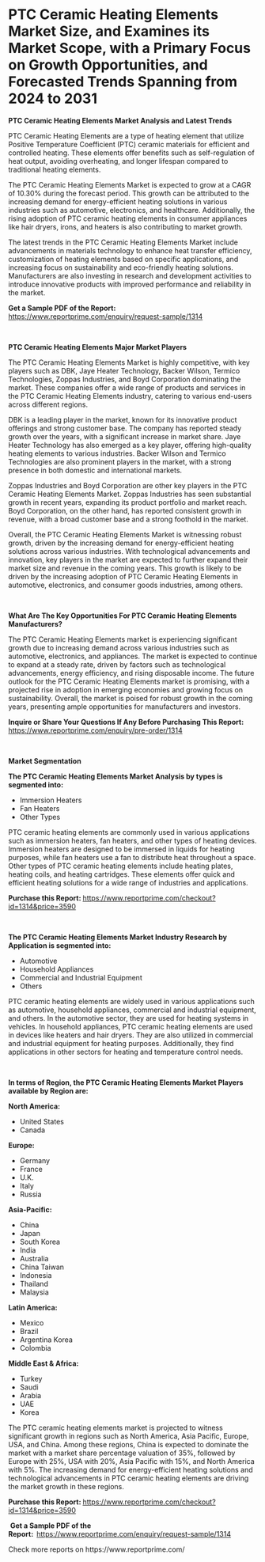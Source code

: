 <p><h1>PTC Ceramic Heating Elements Market Size, and Examines its Market Scope, with a Primary Focus on Growth Opportunities, and Forecasted Trends Spanning from 2024 to 2031</h1></p><p><strong>PTC Ceramic Heating Elements Market Analysis and Latest Trends</strong></p>
<p><p>PTC Ceramic Heating Elements are a type of heating element that utilize Positive Temperature Coefficient (PTC) ceramic materials for efficient and controlled heating. These elements offer benefits such as self-regulation of heat output, avoiding overheating, and longer lifespan compared to traditional heating elements.</p><p>The PTC Ceramic Heating Elements Market is expected to grow at a CAGR of 10.30% during the forecast period. This growth can be attributed to the increasing demand for energy-efficient heating solutions in various industries such as automotive, electronics, and healthcare. Additionally, the rising adoption of PTC ceramic heating elements in consumer appliances like hair dryers, irons, and heaters is also contributing to market growth.</p><p>The latest trends in the PTC Ceramic Heating Elements Market include advancements in materials technology to enhance heat transfer efficiency, customization of heating elements based on specific applications, and increasing focus on sustainability and eco-friendly heating solutions. Manufacturers are also investing in research and development activities to introduce innovative products with improved performance and reliability in the market.</p></p>
<p><strong>Get a Sample PDF of the Report:&nbsp;</strong> <a href="https://www.reportprime.com/enquiry/request-sample/1314">https://www.reportprime.com/enquiry/request-sample/1314</a></p>
<p>&nbsp;</p>
<p><strong>PTC Ceramic Heating Elements Major Market Players</strong></p>
<p><p>The PTC Ceramic Heating Elements Market is highly competitive, with key players such as DBK, Jaye Heater Technology, Backer Wilson, Termico Technologies, Zoppas Industries, and Boyd Corporation dominating the market. These companies offer a wide range of products and services in the PTC Ceramic Heating Elements industry, catering to various end-users across different regions.</p><p>DBK is a leading player in the market, known for its innovative product offerings and strong customer base. The company has reported steady growth over the years, with a significant increase in market share. Jaye Heater Technology has also emerged as a key player, offering high-quality heating elements to various industries. Backer Wilson and Termico Technologies are also prominent players in the market, with a strong presence in both domestic and international markets.</p><p>Zoppas Industries and Boyd Corporation are other key players in the PTC Ceramic Heating Elements Market. Zoppas Industries has seen substantial growth in recent years, expanding its product portfolio and market reach. Boyd Corporation, on the other hand, has reported consistent growth in revenue, with a broad customer base and a strong foothold in the market.</p><p>Overall, the PTC Ceramic Heating Elements Market is witnessing robust growth, driven by the increasing demand for energy-efficient heating solutions across various industries. With technological advancements and innovation, key players in the market are expected to further expand their market size and revenue in the coming years. This growth is likely to be driven by the increasing adoption of PTC Ceramic Heating Elements in automotive, electronics, and consumer goods industries, among others.</p></p>
<p>&nbsp;</p>
<p><strong>What Are The Key Opportunities For PTC Ceramic Heating Elements Manufacturers?</strong></p>
<p><p>The PTC Ceramic Heating Elements market is experiencing significant growth due to increasing demand across various industries such as automotive, electronics, and appliances. The market is expected to continue to expand at a steady rate, driven by factors such as technological advancements, energy efficiency, and rising disposable income. The future outlook for the PTC Ceramic Heating Elements market is promising, with a projected rise in adoption in emerging economies and growing focus on sustainability. Overall, the market is poised for robust growth in the coming years, presenting ample opportunities for manufacturers and investors.</p></p>
<p><strong>Inquire or Share Your Questions If Any Before Purchasing This Report:</strong> <a href="https://www.reportprime.com/enquiry/pre-order/1314">https://www.reportprime.com/enquiry/pre-order/1314</a></p>
<p>&nbsp;</p>
<p><strong>Market Segmentation</strong></p>
<p><strong>The PTC Ceramic Heating Elements Market Analysis by types is segmented into:</strong></p>
<p><ul><li>Immersion Heaters</li><li>Fan Heaters</li><li>Other Types</li></ul></p>
<p><p>PTC ceramic heating elements are commonly used in various applications such as immersion heaters, fan heaters, and other types of heating devices. Immersion heaters are designed to be immersed in liquids for heating purposes, while fan heaters use a fan to distribute heat throughout a space. Other types of PTC ceramic heating elements include heating plates, heating coils, and heating cartridges. These elements offer quick and efficient heating solutions for a wide range of industries and applications.</p></p>
<p><strong>Purchase this Report:&nbsp;</strong><a href="https://www.reportprime.com/checkout?id=1314&price=3590">https://www.reportprime.com/checkout?id=1314&price=3590</a></p>
<p>&nbsp;</p>
<p><strong>The PTC Ceramic Heating Elements Market Industry Research by Application is segmented into:</strong></p>
<p><ul><li>Automotive</li><li>Household Appliances</li><li>Commercial and Industrial Equipment</li><li>Others</li></ul></p>
<p><p>PTC ceramic heating elements are widely used in various applications such as automotive, household appliances, commercial and industrial equipment, and others. In the automotive sector, they are used for heating systems in vehicles. In household appliances, PTC ceramic heating elements are used in devices like heaters and hair dryers. They are also utilized in commercial and industrial equipment for heating purposes. Additionally, they find applications in other sectors for heating and temperature control needs.</p></p>
<p>&nbsp;</p>
<p><strong>In terms of Region, the PTC Ceramic Heating Elements Market Players available by Region are:</strong></p>
<p>
    <p> <strong> North America: </strong>
        <ul>
            <li>United States</li>
            <li>Canada</li>
        </ul>
        </p> 
    <p> <strong> Europe: </strong>
        <ul>
            <li>Germany</li>
            <li>France</li>
            <li>U.K.</li>
            <li>Italy</li>
            <li>Russia</li>
        </ul>
        </p> 
    <p> <strong> Asia-Pacific: </strong>
        <ul>
            <li>China</li>
            <li>Japan</li>
            <li>South Korea</li>
            <li>India</li>
            <li>Australia</li>
            <li>China Taiwan</li>
            <li>Indonesia</li>
            <li>Thailand</li>
            <li>Malaysia</li>
        </ul>
        </p> 
    <p> <strong> Latin America: </strong>
        <ul>
            <li>Mexico</li>
            <li>Brazil</li>
            <li>Argentina Korea</li>
            <li>Colombia</li>
        </ul>
        </p> 
    <p> <strong> Middle East & Africa: </strong>
        <ul>
            <li>Turkey</li>
            <li>Saudi</li>
            <li>Arabia</li>
            <li>UAE</li>
            <li>Korea</li>
        </ul>
    </p>
    </p>
<p><p>The PTC ceramic heating elements market is projected to witness significant growth in regions such as North America, Asia Pacific, Europe, USA, and China. Among these regions, China is expected to dominate the market with a market share percentage valuation of 35%, followed by Europe with 25%, USA with 20%, Asia Pacific with 15%, and North America with 5%. The increasing demand for energy-efficient heating solutions and technological advancements in PTC ceramic heating elements are driving the market growth in these regions.</p></p>
<p><strong>Purchase this Report: </strong><a href="https://www.reportprime.com/checkout?id=1314&price=3590">https://www.reportprime.com/checkout?id=1314&price=3590</a></p>
<p>&nbsp;<strong>Get a Sample PDF of the Report:&nbsp;&nbsp;</strong><a href="https://www.reportprime.com/enquiry/request-sample/1314">https://www.reportprime.com/enquiry/request-sample/1314</a></p>
<p><strong></strong></p>
<p>Check more reports on https://www.reportprime.com/</p>